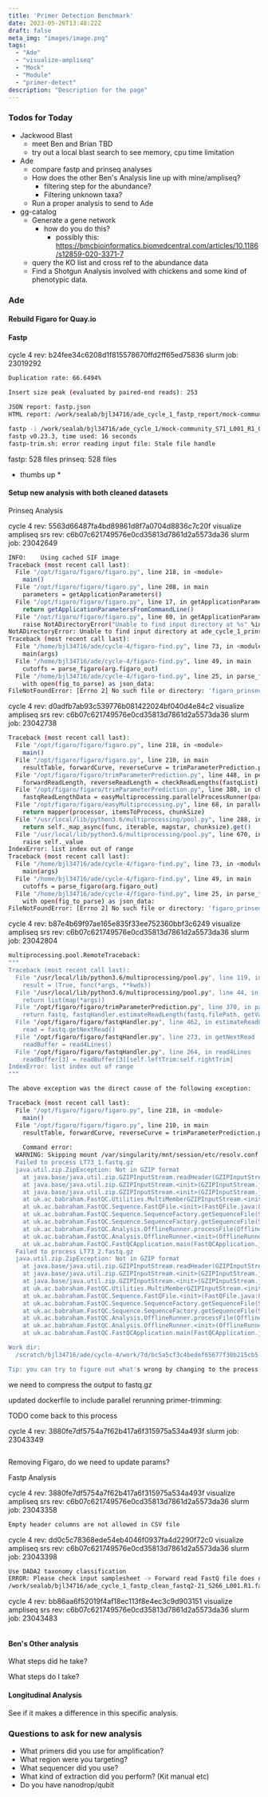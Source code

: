 ```yaml
---
title: 'Primer Detection Benchmark'
date: 2023-05-26T13:48:22Z
draft: false
meta_img: "images/image.png"
tags:
  - "Ade"
  - "visualize-ampliseq"
  - "Mock"
  - "Module"
  - "primer-detect"
description: "Description for the page"
---
```


### Todos for Today

- Jackwood Blast
  - meet Ben and Brian TBD
  - try out a local blast search to see memory, cpu time limitation
- Ade
  - compare fastp and prinseq analyses
  - How does the other Ben's Analysis line up with mine/ampliseq?
    - filtering step for the abundance?
    - Filtering unknown taxa?
  - Run a proper analysis to send to Ade
- gg-catalog
  - Generate a gene network 
    - how do you do this?
      - possibly this: https://bmcbioinformatics.biomedcentral.com/articles/10.1186/s12859-020-3371-7
  - query the KO list and cross ref to the abundance data
  - Find a Shotgun Analysis involved with chickens and some kind of phenotypic data.
  
### Ade

#### Rebuild Figaro for Quay.io

#### Fastp

cycle 4 rev: b24fee34c6208d1f815578670ffd2ff65ed75836
slurm job: 23019292

```bash
Duplication rate: 66.6494%

Insert size peak (evaluated by paired-end reads): 253

JSON report: fastp.json
HTML report: /work/sealab/bjl34716/ade_cycle_1_fastp_report/mock-community_S71_L001

fastp -i /work/sealab/bjl34716/ade_cycle_1/mock-community_S71_L001_R1_001.fastq.gz -I /work/sealab/bjl34716/ade_cycle_1/mock-community_S71_L001_R2_001.fastq.gz -o /work/sealab/bjl34716/ade_cycle_1_fastp_clean_fastq/mock-community_S71_L001.R1.fastq.gz -O /work/sealab/bjl34716/ade_cycle_1_fastp_clean_fastq/mock-community_S71_L001.R2.fastq.gz --detect_adapter_for_pe --correction --overrepresentation_analysis --html /work/sealab/bjl34716/ade_cycle_1_fastp_report/mock-community_S71_L001
fastp v0.23.3, time used: 16 seconds
fastp-trim.sh: error reading input file: Stale file handle
```

fastp: 528 files
prinseq: 528 files 

* thumbs up *



#### Setup new analysis with both cleaned datasets

Prinseq Analysis

cycle 4 rev: 5563d66487fa4bd89861d8f7a0704d8836c7c20f
visualize ampliseq srs rev: c6b07c621749576e0cd35813d7861d2a5573da36
slurm job: 23042649

```bash
INFO:    Using cached SIF image
Traceback (most recent call last):
  File "/opt/figaro/figaro/figaro.py", line 218, in <module>
    main()
  File "/opt/figaro/figaro/figaro.py", line 208, in main
    parameters = getApplicationParameters()
  File "/opt/figaro/figaro/figaro.py", line 17, in getApplicationParameters
    return getApplicationParametersFromCommandLine()
  File "/opt/figaro/figaro/figaro.py", line 80, in getApplicationParametersFromCommandLine
    raise NotADirectoryError("Unable to find input directory at %s" %inputDirectory)
NotADirectoryError: Unable to find input directory at ade_cycle_1_prinseq_clean_fastq
Traceback (most recent call last):
  File "/home/bjl34716/ade/cycle-4/figaro-find.py", line 73, in <module>
    main(args)
  File "/home/bjl34716/ade/cycle-4/figaro-find.py", line 49, in main
    cutoffs = parse_figaro(arg.figaro_out)
  File "/home/bjl34716/ade/cycle-4/figaro-find.py", line 25, in parse_figaro
    with open(fig_to_parse) as json_data:
FileNotFoundError: [Errno 2] No such file or directory: 'figaro_prinseq_result/trimParameters.json'
```

cycle 4 rev: d0adfb7ab93c539776b081422024bf040d4e84c2
visualize ampliseq srs rev: c6b07c621749576e0cd35813d7861d2a5573da36
slurm job: 23042738

```bash
Traceback (most recent call last):
  File "/opt/figaro/figaro/figaro.py", line 218, in <module>
    main()
  File "/opt/figaro/figaro/figaro.py", line 210, in main
    resultTable, forwardCurve, reverseCurve = trimParameterPrediction.performAnalysisLite(parameters.inputDirectory.value, parameters.minimumCombinedReadLength.value, subsample =  parameters.subsample.value, percentile = parameters.percentile.value, forwardPrimerLength=parameters.forwardPrimerLength.value, reversePrimerLength=parameters.reversePrimerLength.value, namingStandardAlias=fileNamingStandard)
  File "/opt/figaro/figaro/trimParameterPrediction.py", line 448, in performAnalysisLite
    forwardReadLength, reverseReadLength = checkReadLengths(fastqList)
  File "/opt/figaro/figaro/trimParameterPrediction.py", line 380, in checkReadLengths
    fastqReadLengthData = easyMultiprocessing.parallelProcessRunner(parallelReadLengthChecker, fastqList)
  File "/opt/figaro/figaro/easyMultiprocessing.py", line 68, in parallelProcessRunner
    return mapper(processor, itemsToProcess, chunkSize)
  File "/usr/local/lib/python3.6/multiprocessing/pool.py", line 288, in map
    return self._map_async(func, iterable, mapstar, chunksize).get()
  File "/usr/local/lib/python3.6/multiprocessing/pool.py", line 670, in get
    raise self._value
IndexError: list index out of range
Traceback (most recent call last):
  File "/home/bjl34716/ade/cycle-4/figaro-find.py", line 73, in <module>
    main(args)
  File "/home/bjl34716/ade/cycle-4/figaro-find.py", line 49, in main
    cutoffs = parse_figaro(arg.figaro_out)
  File "/home/bjl34716/ade/cycle-4/figaro-find.py", line 25, in parse_figaro
    with open(fig_to_parse) as json_data:
FileNotFoundError: [Errno 2] No such file or directory: 'figaro_prinseq_result/trimParameters.json'
```


cycle 4 rev: b87e4b69f97ae165e835f33ee752360bbf3c6249
visualize ampliseq srs rev: c6b07c621749576e0cd35813d7861d2a5573da36
slurm job: 23042804

```bash
multiprocessing.pool.RemoteTraceback:
"""
Traceback (most recent call last):
  File "/usr/local/lib/python3.6/multiprocessing/pool.py", line 119, in worker
    result = (True, func(*args, **kwds))
  File "/usr/local/lib/python3.6/multiprocessing/pool.py", line 44, in mapstar
    return list(map(*args))
  File "/opt/figaro/figaro/trimParameterPrediction.py", line 370, in parallelReadLengthChecker
    return fastq, fastqHandler.estimateReadLength(fastq.filePath, getVariance=True)
  File "/opt/figaro/figaro/fastqHandler.py", line 462, in estimateReadLength
    read = fastq.getNextRead()
  File "/opt/figaro/figaro/fastqHandler.py", line 273, in getNextRead
    readBuffer = read4Lines()
  File "/opt/figaro/figaro/fastqHandler.py", line 264, in read4Lines
    readBuffer[3] = readBuffer[3][self.leftTrim:self.rightTrim]
IndexError: list index out of range
"""

The above exception was the direct cause of the following exception:

Traceback (most recent call last):
  File "/opt/figaro/figaro/figaro.py", line 218, in <module>
    main()
  File "/opt/figaro/figaro/figaro.py", line 210, in main
    resultTable, forwardCurve, reverseCurve = trimParameterPrediction.performAnalysisLite(parameters.inputDirectory.value, parameters.minimumCombinedReadLength.value, subsample =  parameters.subsample.value, percentile = parameters.percentile.value, forwardPrimerLength=parameters.forwardPrimerLength.value, reversePrimerLength=parameters.reversePrimerLength.value, namingStandardAlias=fileNamingStandard)
    
    Command error:
  WARNING: Skipping mount /var/singularity/mnt/session/etc/resolv.conf [files]: /etc/resolv.conf doesn't exist in container
  Failed to process LT73_1.fastq.gz
  java.util.zip.ZipException: Not in GZIP format
  	at java.base/java.util.zip.GZIPInputStream.readHeader(GZIPInputStream.java:166)
  	at java.base/java.util.zip.GZIPInputStream.<init>(GZIPInputStream.java:80)
  	at java.base/java.util.zip.GZIPInputStream.<init>(GZIPInputStream.java:92)
  	at uk.ac.babraham.FastQC.Utilities.MultiMemberGZIPInputStream.<init>(MultiMemberGZIPInputStream.java:37)
  	at uk.ac.babraham.FastQC.Sequence.FastQFile.<init>(FastQFile.java:80)
  	at uk.ac.babraham.FastQC.Sequence.SequenceFactory.getSequenceFile(SequenceFactory.java:106)
  	at uk.ac.babraham.FastQC.Sequence.SequenceFactory.getSequenceFile(SequenceFactory.java:62)
  	at uk.ac.babraham.FastQC.Analysis.OfflineRunner.processFile(OfflineRunner.java:159)
  	at uk.ac.babraham.FastQC.Analysis.OfflineRunner.<init>(OfflineRunner.java:121)
  	at uk.ac.babraham.FastQC.FastQCApplication.main(FastQCApplication.java:316)
  Failed to process LT73_2.fastq.gz
  java.util.zip.ZipException: Not in GZIP format
  	at java.base/java.util.zip.GZIPInputStream.readHeader(GZIPInputStream.java:166)
  	at java.base/java.util.zip.GZIPInputStream.<init>(GZIPInputStream.java:80)
  	at java.base/java.util.zip.GZIPInputStream.<init>(GZIPInputStream.java:92)
  	at uk.ac.babraham.FastQC.Utilities.MultiMemberGZIPInputStream.<init>(MultiMemberGZIPInputStream.java:37)
  	at uk.ac.babraham.FastQC.Sequence.FastQFile.<init>(FastQFile.java:80)
  	at uk.ac.babraham.FastQC.Sequence.SequenceFactory.getSequenceFile(SequenceFactory.java:106)
  	at uk.ac.babraham.FastQC.Sequence.SequenceFactory.getSequenceFile(SequenceFactory.java:62)
  	at uk.ac.babraham.FastQC.Analysis.OfflineRunner.processFile(OfflineRunner.java:159)
  	at uk.ac.babraham.FastQC.Analysis.OfflineRunner.<init>(OfflineRunner.java:121)
  	at uk.ac.babraham.FastQC.FastQCApplication.main(FastQCApplication.java:316)

Work dir:
  /scratch/bjl34716/ade/cycle-4/work/7d/bc5a5cf3c4bedef65677f30b215cb5

Tip: you can try to figure out what's wrong by changing to the process work dir and showing the script file named `.command.sh`
```

we need to compress the output to fastq.gz

updated dockerfile to include parallel rerunning primer-trimming:

TODO come back to this process

cycle 4 rev: 3880fe7df5754a7f62b417a6f315975a534a493f
slurm job: 23043349

```bash
```

Removing Figaro, do we need to update params?

Fastp Analysis


cycle 4 rev: 3880fe7df5754a7f62b417a6f315975a534a493f
visualize ampliseq srs rev: c6b07c621749576e0cd35813d7861d2a5573da36
slurm job: 23043358

```bash
Empty header columns are not allowed in CSV file
```

cycle 4 rev: dd0c5c78368ede54eb4046f0937fa4d2290f72c0
visualize ampliseq srs rev: c6b07c621749576e0cd35813d7861d2a5573da36
slurm job: 23043398

```bash
Use DADA2 taxonomy classification
ERROR: Please check input samplesheet -> Forward read FastQ file does not exist!
/work/sealab/bjl34716/ade_cycle_1_fastp_clean_fastq2-21_S266_L001.R1.fastq.gz
```

cycle 4 rev: bb86aa6f52019f4af18ec113f8e4ec3c9d903151
visualize ampliseq srs rev: c6b07c621749576e0cd35813d7861d2a5573da36
slurm job: 23043483

```bash
```

#### Ben's Other analysis

What steps did he take?

What steps do I take?



#### Longitudinal Analysis

See if it makes a difference in this specific analysis. 


### Questions to ask for new analysis

- What primers did you use for amplification?
- What region were you targeting?
- What sequencer did you use?
- What kind of extraction did you perform? (Kit manual etc)
- Do you have nanodrop/qubit 
